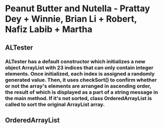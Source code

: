 # Peanut Butter and Nutella - Prattay Dey + Winnie, Brian Li + Robert, Nafiz Labib + Martha


## ALTester

### ALTester has a default constructor which initializes a new object ArrayList with 23 indices that can only contain integer elements. Once initialized, each index is assigned a randomly generated value. Then, it uses checkSort() to confirm whether or not the array's elements are arranged in ascending order, the result of which is displayed as a part of a string message in the main method. If it's not sorted, class OrderedArrayList is called to sort the original ArrayList array. 

## OrderedArrayList

